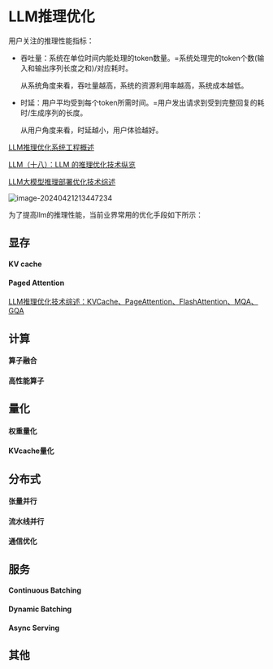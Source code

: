 # LLM推理优化

用户关注的推理性能指标：

- 吞吐量：系统在单位时间内能处理的token数量。=系统处理完的token个数(输入和输出序列长度之和)/对应耗时。

  从系统角度来看，吞吐量越高，系统的资源利用率越高，系统成本越低。

- 时延：用户平均受到每个token所需时间。=用户发出请求到受到完整回复的耗时/生成序列的长度。

  从用户角度来看，时延越小，用户体验越好。

[LLM推理优化系统工程概述](https://zhuanlan.zhihu.com/p/680635901)

[LLM（十八）：LLM 的推理优化技术纵览](https://zhuanlan.zhihu.com/p/642412124)

[LLM大模型推理部署优化技术综述](https://zhuanlan.zhihu.com/p/655557420)

![image-20240421213447234](/home/zuo/.config/Typora/typora-user-images/image-20240421213447234.png)

为了提高llm的推理性能，当前业界常用的优化手段如下所示：

## 显存

#### KV cache

#### Paged Attention

[LLM推理优化技术综述：KVCache、PageAttention、FlashAttention、MQA、GQA](https://zhuanlan.zhihu.com/p/655325832)



## 计算

#### 算子融合

#### 高性能算子

## 量化

#### 权重量化

#### KVcache量化

## 分布式

#### 张量并行

#### 流水线并行

#### 通信优化

## 服务

#### Continuous Batching

#### Dynamic Batching

#### Async Serving

## 其他










